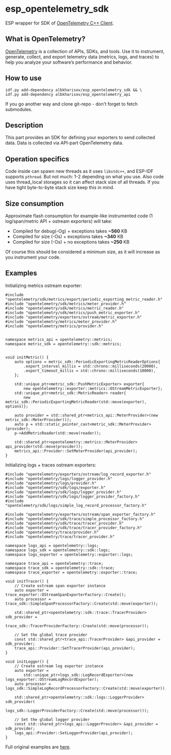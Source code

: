 # esp_opentelemetry_sdk

ESP wrapper for SDK of [OpenTelemetry C++ Client](https://github.com/open-telemetry/opentelemetry-cpp).


## What is OpenTelemetry?

[OpenTelemetry](https://opentelemetry.io/) is a collection of APIs, SDKs, and tools.
Use it to instrument, generate, collect, and export telemetry data (metrics,
logs, and traces) to help you analyze your software’s performance and behavior.


## How to use

```
idf.py add-dependency albkharisov/esp_opentelemetry_sdk && \
idf.py add-dependency albkharisov/esp_opentelemetry_api
```

If you go another way and clone git-repo - don't forget to fetch submodules.


## Description

This part provides an SDK for defining your exporters to send collected data.
Data is collected via API-part OpenTelemetry data.


## Operation specifics

Code inside can spawn new threads as it uses `libstdc++`, and
ESP-IDF supports `pthread`. But not much: 1-2 depending on what you use.
Also code uses thread_local storages so it can affect stack size of all threads.
If you have tight byte-to-byte stack size keep this in mind.


## Size consumption

Approximate flash consumption for example-like instrumented
code (1 log/span/metric API + ostream exporters) will take:
 - Compiled for debug(-Og) + exceptions takes **~560** KB
 - Compiled for size (-Os) + exceptions takes **~340** KB
 - Compiled for size (-Os) + no exceptions takes **~250** KB

Of course this should be considered a minimum size, as it
will increase as you instrument your code.


## Examples

Initializing metrics ostream exporter:
```
#include "opentelemetry/sdk/metrics/export/periodic_exporting_metric_reader.h"
#include "opentelemetry/sdk/metrics/meter_provider.h"
#include "opentelemetry/sdk/metrics/metric_reader.h"
#include "opentelemetry/sdk/metrics/push_metric_exporter.h"
#include "opentelemetry/exporters/ostream/metric_exporter.h"
#include "opentelemetry/metrics/meter_provider.h"
#include "opentelemetry/metrics/provider.h"


namespace metrics_api = opentelemetry::metrics;
namespace metric_sdk = opentelemetry::sdk::metrics;


void initMetric() {
    auto options = metric_sdk::PeriodicExportingMetricReaderOptions{
        .export_interval_millis = std::chrono::milliseconds(20000),
        .export_timeout_millis = std::chrono::milliseconds(10000),
    };

    std::unique_ptr<metric_sdk::PushMetricExporter> exporter{
        new opentelemetry::exporter::metrics::OStreamMetricExporter};
    std::unique_ptr<metric_sdk::MetricReader> reader{
        new metric_sdk::PeriodicExportingMetricReader(std::move(exporter), options)};

    auto provider = std::shared_ptr<metrics_api::MeterProvider>(new metric_sdk::MeterProvider());
    auto p = std::static_pointer_cast<metric_sdk::MeterProvider>(provider);
    p->AddMetricReader(std::move(reader));

    std::shared_ptr<opentelemetry::metrics::MeterProvider> api_provider(std::move(provider));
    metrics_api::Provider::SetMeterProvider(api_provider);
}
```

Initializing logs + traces ostream exporters:
```
#include "opentelemetry/exporters/ostream/log_record_exporter.h"
#include "opentelemetry/logs/logger_provider.h"
#include "opentelemetry/logs/provider.h"
#include "opentelemetry/sdk/logs/exporter.h"
#include "opentelemetry/sdk/logs/logger_provider.h"
#include "opentelemetry/sdk/logs/logger_provider_factory.h"
#include "opentelemetry/sdk/logs/simple_log_record_processor_factory.h"

#include "opentelemetry/exporters/ostream/span_exporter_factory.h"
#include "opentelemetry/sdk/trace/simple_processor_factory.h"
#include "opentelemetry/sdk/trace/tracer_provider.h"
#include "opentelemetry/sdk/trace/tracer_provider_factory.h"
#include "opentelemetry/trace/provider.h"
#include "opentelemetry/trace/tracer_provider.h"

namespace logs_api = opentelemetry::logs;
namespace logs_sdk = opentelemetry::sdk::logs;
namespace logs_exporter = opentelemetry::exporter::logs;

namespace trace_api = opentelemetry::trace;
namespace trace_sdk = opentelemetry::sdk::trace;
namespace trace_exporter = opentelemetry::exporter::trace;

void initTracer() {
    // Create ostream span exporter instance
    auto exporter = trace_exporter::OStreamSpanExporterFactory::Create();
    auto processor = trace_sdk::SimpleSpanProcessorFactory::Create(std::move(exporter));

    std::shared_ptr<opentelemetry::sdk::trace::TracerProvider> sdk_provider =
        trace_sdk::TracerProviderFactory::Create(std::move(processor));

    // Set the global trace provider
    const std::shared_ptr<trace_api::TracerProvider> &api_provider = sdk_provider;
    trace_api::Provider::SetTracerProvider(api_provider);
}

void initLogger() {
    // Create ostream log exporter instance
    auto exporter =
        std::unique_ptr<logs_sdk::LogRecordExporter>(new logs_exporter::OStreamLogRecordExporter);
    auto processor = logs_sdk::SimpleLogRecordProcessorFactory::Create(std::move(exporter));

    std::shared_ptr<opentelemetry::sdk::logs::LoggerProvider> sdk_provider(
        logs_sdk::LoggerProviderFactory::Create(std::move(processor)));

    // Set the global logger provider
    const std::shared_ptr<logs_api::LoggerProvider> &api_provider = sdk_provider;
    logs_api::Provider::SetLoggerProvider(api_provider);
}
```


Full original examples are [here](https://github.com/open-telemetry/opentelemetry-cpp/tree/main/examples).



